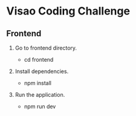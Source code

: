 # Visao Coding Challenge
## Frontend

1. Go to frontend directory.
    - cd frontend
   
2. Install dependencies.
   - npm install
   
3. Run the application.
    - npm run dev

